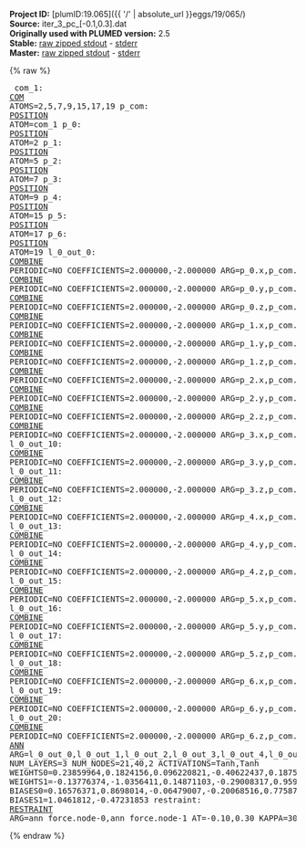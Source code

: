 **Project ID:** [plumID:19.065]({{ '/' | absolute_url }}eggs/19/065/)  
**Source:** iter_3_pc_[-0.1,0.3].dat  
**Originally used with PLUMED version:** 2.5  
**Stable:** [raw zipped stdout](iter_3_pc_[-0.1,0.3].dat.plumed.stdout.txt.zip) - [stderr](iter_3_pc_[-0.1,0.3].dat.plumed.stderr)  
**Master:** [raw zipped stdout](iter_3_pc_[-0.1,0.3].dat.plumed_master.stdout.txt.zip) - [stderr](iter_3_pc_[-0.1,0.3].dat.plumed_master.stderr)  

{% raw %}<pre>
com_1: <a href="https://plumed.github.io/doc-master/user-doc/html/_c_o_m.html">COM</a> ATOMS=2,5,7,9,15,17,19
p_com: <a href="https://plumed.github.io/doc-master/user-doc/html/_p_o_s_i_t_i_o_n.html">POSITION</a> ATOM=com_1
p_0: <a href="https://plumed.github.io/doc-master/user-doc/html/_p_o_s_i_t_i_o_n.html">POSITION</a> ATOM=2
p_1: <a href="https://plumed.github.io/doc-master/user-doc/html/_p_o_s_i_t_i_o_n.html">POSITION</a> ATOM=5
p_2: <a href="https://plumed.github.io/doc-master/user-doc/html/_p_o_s_i_t_i_o_n.html">POSITION</a> ATOM=7
p_3: <a href="https://plumed.github.io/doc-master/user-doc/html/_p_o_s_i_t_i_o_n.html">POSITION</a> ATOM=9
p_4: <a href="https://plumed.github.io/doc-master/user-doc/html/_p_o_s_i_t_i_o_n.html">POSITION</a> ATOM=15
p_5: <a href="https://plumed.github.io/doc-master/user-doc/html/_p_o_s_i_t_i_o_n.html">POSITION</a> ATOM=17
p_6: <a href="https://plumed.github.io/doc-master/user-doc/html/_p_o_s_i_t_i_o_n.html">POSITION</a> ATOM=19
l_0_out_0: <a href="https://plumed.github.io/doc-master/user-doc/html/_c_o_m_b_i_n_e.html">COMBINE</a> PERIODIC=NO COEFFICIENTS=2.000000,-2.000000 ARG=p_0.x,p_com.x
l_0_out_1: <a href="https://plumed.github.io/doc-master/user-doc/html/_c_o_m_b_i_n_e.html">COMBINE</a> PERIODIC=NO COEFFICIENTS=2.000000,-2.000000 ARG=p_0.y,p_com.y
l_0_out_2: <a href="https://plumed.github.io/doc-master/user-doc/html/_c_o_m_b_i_n_e.html">COMBINE</a> PERIODIC=NO COEFFICIENTS=2.000000,-2.000000 ARG=p_0.z,p_com.z
l_0_out_3: <a href="https://plumed.github.io/doc-master/user-doc/html/_c_o_m_b_i_n_e.html">COMBINE</a> PERIODIC=NO COEFFICIENTS=2.000000,-2.000000 ARG=p_1.x,p_com.x
l_0_out_4: <a href="https://plumed.github.io/doc-master/user-doc/html/_c_o_m_b_i_n_e.html">COMBINE</a> PERIODIC=NO COEFFICIENTS=2.000000,-2.000000 ARG=p_1.y,p_com.y
l_0_out_5: <a href="https://plumed.github.io/doc-master/user-doc/html/_c_o_m_b_i_n_e.html">COMBINE</a> PERIODIC=NO COEFFICIENTS=2.000000,-2.000000 ARG=p_1.z,p_com.z
l_0_out_6: <a href="https://plumed.github.io/doc-master/user-doc/html/_c_o_m_b_i_n_e.html">COMBINE</a> PERIODIC=NO COEFFICIENTS=2.000000,-2.000000 ARG=p_2.x,p_com.x
l_0_out_7: <a href="https://plumed.github.io/doc-master/user-doc/html/_c_o_m_b_i_n_e.html">COMBINE</a> PERIODIC=NO COEFFICIENTS=2.000000,-2.000000 ARG=p_2.y,p_com.y
l_0_out_8: <a href="https://plumed.github.io/doc-master/user-doc/html/_c_o_m_b_i_n_e.html">COMBINE</a> PERIODIC=NO COEFFICIENTS=2.000000,-2.000000 ARG=p_2.z,p_com.z
l_0_out_9: <a href="https://plumed.github.io/doc-master/user-doc/html/_c_o_m_b_i_n_e.html">COMBINE</a> PERIODIC=NO COEFFICIENTS=2.000000,-2.000000 ARG=p_3.x,p_com.x
l_0_out_10: <a href="https://plumed.github.io/doc-master/user-doc/html/_c_o_m_b_i_n_e.html">COMBINE</a> PERIODIC=NO COEFFICIENTS=2.000000,-2.000000 ARG=p_3.y,p_com.y
l_0_out_11: <a href="https://plumed.github.io/doc-master/user-doc/html/_c_o_m_b_i_n_e.html">COMBINE</a> PERIODIC=NO COEFFICIENTS=2.000000,-2.000000 ARG=p_3.z,p_com.z
l_0_out_12: <a href="https://plumed.github.io/doc-master/user-doc/html/_c_o_m_b_i_n_e.html">COMBINE</a> PERIODIC=NO COEFFICIENTS=2.000000,-2.000000 ARG=p_4.x,p_com.x
l_0_out_13: <a href="https://plumed.github.io/doc-master/user-doc/html/_c_o_m_b_i_n_e.html">COMBINE</a> PERIODIC=NO COEFFICIENTS=2.000000,-2.000000 ARG=p_4.y,p_com.y
l_0_out_14: <a href="https://plumed.github.io/doc-master/user-doc/html/_c_o_m_b_i_n_e.html">COMBINE</a> PERIODIC=NO COEFFICIENTS=2.000000,-2.000000 ARG=p_4.z,p_com.z
l_0_out_15: <a href="https://plumed.github.io/doc-master/user-doc/html/_c_o_m_b_i_n_e.html">COMBINE</a> PERIODIC=NO COEFFICIENTS=2.000000,-2.000000 ARG=p_5.x,p_com.x
l_0_out_16: <a href="https://plumed.github.io/doc-master/user-doc/html/_c_o_m_b_i_n_e.html">COMBINE</a> PERIODIC=NO COEFFICIENTS=2.000000,-2.000000 ARG=p_5.y,p_com.y
l_0_out_17: <a href="https://plumed.github.io/doc-master/user-doc/html/_c_o_m_b_i_n_e.html">COMBINE</a> PERIODIC=NO COEFFICIENTS=2.000000,-2.000000 ARG=p_5.z,p_com.z
l_0_out_18: <a href="https://plumed.github.io/doc-master/user-doc/html/_c_o_m_b_i_n_e.html">COMBINE</a> PERIODIC=NO COEFFICIENTS=2.000000,-2.000000 ARG=p_6.x,p_com.x
l_0_out_19: <a href="https://plumed.github.io/doc-master/user-doc/html/_c_o_m_b_i_n_e.html">COMBINE</a> PERIODIC=NO COEFFICIENTS=2.000000,-2.000000 ARG=p_6.y,p_com.y
l_0_out_20: <a href="https://plumed.github.io/doc-master/user-doc/html/_c_o_m_b_i_n_e.html">COMBINE</a> PERIODIC=NO COEFFICIENTS=2.000000,-2.000000 ARG=p_6.z,p_com.z
ann_force: <a href="https://plumed.github.io/doc-master/user-doc/html/_a_n_n.html">ANN</a> ARG=l_0_out_0,l_0_out_1,l_0_out_2,l_0_out_3,l_0_out_4,l_0_out_5,l_0_out_6,l_0_out_7,l_0_out_8,l_0_out_9,l_0_out_10,l_0_out_11,l_0_out_12,l_0_out_13,l_0_out_14,l_0_out_15,l_0_out_16,l_0_out_17,l_0_out_18,l_0_out_19,l_0_out_20 NUM_LAYERS=3 NUM_NODES=21,40,2 ACTIVATIONS=Tanh,Tanh  WEIGHTS0=0.23859964,0.1824156,0.096220821,-0.40622437,0.18754217,-0.32086363,0.20784284,-0.0035141977,0.41845974,-0.22027223,0.049882177,0.081923939,0.034273967,0.17555091,0.23388468,-0.15143076,-0.14275864,-0.31548613,-0.29383421,0.20827037,-0.15258127,0.17469761,-0.18287878,-0.44317499,0.44875649,-0.31624874,-0.21003518,-0.08070223,-0.31277952,-0.28332794,-0.24162468,0.23545614,0.17743857,0.34346947,-0.1715138,-0.40981901,-0.69899756,0.28478813,0.29747611,-0.061135177,0.22131102,0.50960255,0.25191909,0.30637401,-0.21482629,-0.045564663,0.16505975,0.30530047,-0.058364175,0.23058552,-0.0068612248,-0.14268814,0.0044020209,-0.044133253,0.37530938,0.12185892,0.22056223,-0.11564555,-0.17270656,-0.040324219,0.34283176,0.056812778,0.0040901899,0.25619107,-0.11143766,-0.16307357,0.17426096,0.11589036,0.21570176,-0.088684931,-0.16116524,0.061689433,0.14700925,0.15962882,-0.11272103,0.054456908,0.088808611,-0.1119503,0.29251856,0.13326818,0.29294902,-0.047170341,-0.12046403,-0.21930103,-0.14753793,-0.55247331,0.42085093,-0.073215708,-0.27537832,0.060262967,-0.012250046,0.3973951,-0.14767286,0.13057464,0.58348817,-0.54504496,0.022282692,0.62835032,-0.54143733,-0.074394003,-0.28428343,0.41427675,-0.064370438,-0.38552567,0.10967658,0.22888668,-0.063433029,0.24315016,0.026689446,0.24505246,0.28147584,-0.13333723,-0.15171617,-0.1426475,-0.32111397,-0.1398475,-0.26171097,-0.041101582,0.3009342,0.078634314,0.26953965,0.14568982,0.26798096,0.032760847,-0.27906597,0.20894374,-0.20035653,0.011871036,0.017604124,-0.097589359,0.0065331059,-0.13701031,0.39353901,0.30008298,0.40593293,-0.048671354,0.15406007,-0.24708173,-0.37741616,0.19501084,-0.31454781,-0.11307013,0.017396746,0.17543332,0.033483017,-0.077454545,-0.21201998,0.17469826,-0.0917743,0.56932092,0.069521621,-0.074707583,0.47432932,-0.066286169,-0.050325263,0.15747844,0.013197618,0.28568307,-0.34601209,0.094098218,-0.2032102,0.45575067,-0.25491127,0.31729496,-0.87795573,0.1059721,0.21032901,-0.33021358,0.10746297,-0.25035906,0.20588681,0.12319436,0.14031637,0.013218761,-0.080834091,0.037387796,0.20072405,0.23015764,0.11936471,-0.31729361,0.33434811,-0.15117912,0.26548669,0.15186943,0.13404658,0.051083613,-0.21990818,-0.15258558,0.29540679,-0.14943603,0.29337791,-0.1050043,0.088441789,-0.31575108,0.06324926,-0.047117483,-0.13964766,0.29802361,0.29295987,-0.070686914,0.025875112,0.24893069,0.28587788,0.20157301,-0.0023249732,0.31768757,-0.21881451,0.18350601,0.11155299,-0.012655224,-0.065334171,-0.17230634,0.31344172,0.099444166,-0.17579964,-0.14612898,0.22278787,0.0020688786,-0.055424809,-0.073270455,0.046333645,-0.098163858,0.24642582,0.11163973,0.088173963,0.25181922,-0.13634026,0.27269834,0.14699043,0.019150876,-0.062697642,0.19361439,0.092668779,0.22672738,0.018133327,0.30897924,-0.16612093,0.009378355,-0.3885729,-0.33078989,0.2212778,0.32353294,-0.12122841,0.091052875,0.38767061,0.30752239,-0.15655281,0.19739529,-0.20107555,-0.2457235,0.14680269,-0.024251895,-0.15966322,0.17375505,-0.055150863,0.11968186,-0.070586629,-0.33869469,-0.10067847,0.057801109,0.41214764,-0.2713359,0.33295929,0.3207956,-0.38969842,-0.3120828,-0.15498377,0.17331363,-0.12481937,0.3995384,0.091966905,0.13990498,0.30308613,0.13460089,-0.30502701,0.28830341,-0.19067568,-0.093540303,-0.098364562,0.034409396,-0.18514302,0.14741197,-0.27380443,-0.0033470893,-0.05260168,-0.005011613,0.19025873,0.22608221,0.0079437299,0.073252529,0.086301081,-0.32230434,-0.044101331,0.099306092,0.010689447,0.20941339,0.24705683,-0.039592389,-0.088254675,-0.022919402,0.16542813,0.36668146,-0.20097724,0.22037365,0.012794299,0.071168244,0.13596879,-0.0638474,0.14810787,0.12956084,0.39817378,-0.20457543,-0.25999767,-0.26603338,0.034184624,0.29226714,-0.018940486,0.20981349,0.2406607,-0.069747947,0.20725802,0.029938865,0.27521387,-0.16412459,-0.15090603,0.20535026,0.074781924,-0.24453683,-0.17148289,-0.094970241,0.29151228,-0.036189623,0.25361723,-0.17146422,0.22275136,0.18951073,-0.13015175,-0.30642739,0.1632673,-0.11824642,-0.081548803,-0.25142425,-0.22577162,-0.30868846,-0.23019016,0.27150834,0.012943366,-0.26156881,-0.27418143,0.042610418,-0.20268437,-0.20127843,0.27734503,0.14862664,0.084701948,-0.11680239,-0.13931483,-0.47480312,0.12345064,0.39632624,-0.29956082,0.18906613,0.36603525,0.34986371,-0.2049477,-0.027176468,0.60477108,-0.44049969,-0.036409341,0.69350624,-0.38937533,-0.069092743,-0.21214871,0.083805136,0.16094093,-0.48346764,0.16820437,0.49541059,-0.13194302,-0.19310686,-0.0034139031,-0.37308842,-0.35490498,-0.27710763,0.06980259,0.06498903,-0.039031155,-0.079302728,-0.033399396,-0.2454855,-0.2083164,-0.051183034,-0.17119469,-0.2035975,0.14231734,0.23647839,-0.016936442,-0.093590014,-0.27657071,-0.17760104,0.18875086,-0.27634117,-0.10930323,-0.14870396,-0.18170281,0.25463125,-0.20683689,-0.29733938,0.15231664,0.11530961,0.29520646,0.26171589,-0.26753339,0.15081595,0.1908783,0.0033013371,0.32528341,0.25038892,0.19211194,0.30180484,-0.22582401,0.17217232,0.2850157,0.10139053,0.28531253,0.36866456,-0.25186583,0.10484766,0.10720986,-0.12094195,0.15076983,-0.012973066,-0.13559274,-0.049930934,0.20046227,-0.10538164,-0.27174202,-0.33218783,-0.25610635,-0.1833411,-0.1838982,-0.33496982,-0.067568168,-0.002889005,0.065829016,0.30440557,0.25179479,0.12424768,-0.27610815,-0.086712815,0.33077559,0.14967482,0.21248618,0.41847321,0.26493156,0.40556327,-0.27529177,-0.073014095,-0.10214091,0.23948494,0.15252346,0.18589616,0.33555472,-0.16877122,-0.049194172,0.0094473911,0.11568187,-0.2940892,-0.18436755,-0.27473143,-0.28829259,0.16442779,0.15874764,0.096126117,-0.23543006,0.27139467,-0.14066166,0.15715326,-0.21465585,0.21173286,-0.19768365,-0.016896518,0.20026727,-0.072882824,-0.0094432272,-0.066960067,-0.11770634,0.23479737,0.00080311939,-0.13243602,-0.31479722,-0.19725563,-0.30840316,-0.28652823,0.10917589,-0.038590297,-0.087249443,-0.20650119,-0.091131121,-0.070314527,-0.26279745,0.11743278,0.13576411,0.11898106,0.17573851,-0.50851583,0.031986129,-0.038991161,-0.26141414,0.14958434,-0.017138651,-0.14774594,0.10226919,0.21092737,0.18690857,0.16405767,0.075317219,-0.33697802,0.11059259,0.084529735,0.93150741,-0.32398763,-0.13021274,0.48706979,0.050638661,0.41181457,0.53398138,0.48312175,0.094656892,-0.09551277,0.22176737,0.15807337,-0.10871941,-0.12367123,-0.36472002,-0.34004048,-0.64894605,-0.623505,-0.55946845,-0.67744958,0.11076641,0.33862218,0.15094744,0.4017992,0.045981076,0.44636565,0.15444611,0.31052655,0.017681487,0.39880055,0.12160983,-0.046317745,-0.31613958,-0.098394096,-0.16390212,-0.22382921,-0.035436563,0.096989118,0.23669985,-0.036021378,-0.24266639,-0.34340841,-0.26432467,-0.045673303,-0.16340287,0.14955273,0.06520021,0.41722453,0.24838507,-0.16279247,0.12043524,0.05368172,-0.044402648,0.18301898,-0.04097259,0.12135603,-0.20622993,-0.21310629,-0.20763332,-0.019570436,0.22692657,-0.20694494,-0.39985156,0.15198399,0.1220509,-0.073417775,-0.34722799,0.45500463,0.37654361,-0.34008074,0.14648539,0.26290771,-0.37629855,0.270338,-0.039467853,0.10787958,0.019097719,-0.11094353,0.18894598,-0.047167037,0.10252513,0.25161201,-0.15817657,0.016009862,0.057739671,0.070486911,-0.17170984,0.46072763,-0.24671116,0.41224656,-0.0657425,-0.061644357,0.034794971,0.22755265,-0.19197543,-0.18991244,-0.1245022,-0.19803464,0.082752883,-0.31165415,-0.14499986,-0.41850021,-0.0057313293,0.19326794,-0.13556081,0.016180312,-0.1880646,0.22917676,0.21397384,-0.30544594,-0.26369408,-0.17430024,-0.30209062,0.29574788,0.15889022,0.048644703,-0.39155063,0.073776178,-0.0073590181,-0.086732335,0.30440912,-0.12288086,-0.11976688,0.28179759,0.31109673,-0.14622004,-0.034339424,0.15852435,0.073458612,0.044188015,-0.32525828,-0.44412556,-0.20811714,-0.17060289,-0.28117579,-0.020305051,-0.13825452,-0.3013244,-0.093625166,-0.31262344,0.23228993,0.15526442,0.10555476,-0.29179081,0.030473679,-0.15104324,0.42444539,-0.22869262,0.4185327,0.047234707,-0.16507596,0.28790304,-0.30092689,0.12364892,0.26975772,-0.17373255,0.3180227,-0.077744573,-0.11398271,-0.16411412,-0.038996957,0.10277452,-0.23692061,0.34250271,-0.21536739,-0.028150162,0.29934502,0.20343977,-0.24434763,-0.13033405,-0.31520092,0.29291162,0.073867396,-0.086614802,-0.16677614,0.10558547,-0.35804993,-0.24121302,0.029096996,0.28801271,0.092033304,0.26151833,-0.12748916,-0.14594053,-0.038224395,-0.13631833,-0.41120684,-0.14902052,-0.16405337,0.0060034292,0.067881793,0.0061946637,-0.057932556,0.016726526,-0.11024311,-0.025335919,-0.21625429,-0.34605312,0.183378,-0.26441625,0.22870204,-0.23718558,-0.17217804,-0.030455919,-0.12402542,-0.26668066,-0.29738477,-0.060447503,-0.39851677,-0.22378433,0.39192891,0.14005736,0.18539687,0.31980634,-0.11576813,-0.59551698,0.34104168,-0.18107663,-0.47981152,0.16542171,0.074730553,-0.33903325,0.15282387,-0.091558829,0.16803825,0.17530237,-0.088761844,-0.65069187,0.24407895,0.015273381,0.57246321,-0.059503153,-0.06879852,0.55161679,0.036684494,0.20283625,0.17128688,-0.10395516,-0.13738289,-0.16958632,0.29723012,-0.20492715,-0.16373111,-0.2462979,-0.18794355,-0.091352239,-0.2073838,0.068664141,-0.12911636,0.22112252,0.15392034,-0.24981996,-0.19024239,0.0028167637,0.22674757,0.22808702,-0.12014011,0.3308261,0.48815608,0.40534976,0.34909332,0.449352,0.17020537,-0.033057746,0.10277879,-0.25887695,-0.049978714,0.046164762,0.048325464,0.24047014,0.61212927,0.22644077,-0.63194668,-0.79530156,-0.6611914,-0.11203559,-0.11861572,-0.18250443,0.10950267,0.18684359,0.10790638,0.13873166,0.18242581,0.18037279,0.00064256525,0.27392125,0.35098463,-0.18820618,-0.33997533,-0.21580431,-0.12440301,-0.36706981,-0.0094479406,0.28140181,-0.018191423,0.18080193,-0.041334834,0.32211897,-0.1840059,0.37481648,0.48615143,-0.33529353,0.28160179,0.24817909,-0.022614367,0.34436819,0.020871123,-0.041889824,-0.04268099,-0.08924412,-0.020270819,0.077755667,0.14261071,-0.14362121,-0.58488256,-0.38090321,0.37770575,-0.34648243,-0.12209224,0.26651862 WEIGHTS1=-0.13776374,-1.0356411,0.14871103,-0.29008317,0.95964772,-0.23904967,-0.041749492,-0.87777698,0.11771576,0.05234883,-0.24298275,0.25296748,-0.30175537,-0.20880346,-0.22887981,-0.3865526,-0.10204445,-0.9901098,-0.25161797,0.31498086,0.27746159,0.44207802,-0.25575331,0.042286195,0.98370498,0.79693109,0.14492032,-0.34909916,-0.15670995,-0.31351373,-0.083080173,-0.41652796,0.32214096,-0.39709502,-0.21839345,-0.88125592,0.29522666,-0.86785537,-0.020396503,0.74282795,-0.50149846,1.0922452,0.3692764,0.0569181,-0.5189032,0.39353871,-0.47129139,0.91741186,0.14641367,0.010919479,-0.056296989,0.57947528,-0.46759784,-0.20575671,-0.45270804,-0.1825863,0.10077718,0.68296266,-0.46001154,-0.10737596,0.1375777,0.6313138,0.19416098,0.22426051,-0.7399177,-1.0825199,0.4474577,0.31959325,0.57243073,-0.10104625,0.56280154,0.049886715,-0.022655955,-0.42582127,-0.28864536,0.84163493,0.42807102,1.0546908,-0.54687637,-0.6801244  BIASES0=0.16576371,0.8698014,-0.06479007,-0.20068516,0.77587885,-0.23018727,0.031635176,0.83485305,0.078784481,0.007291208,-0.12088478,-0.078529596,-0.066956073,-0.00063931179,-0.034918148,-0.15761843,-0.024567274,-0.80585074,-0.077384084,-0.23124084,-0.064153798,0.23639864,0.0078874957,-0.068127178,-0.83865309,0.62628478,-0.023800576,0.31615707,0.49835882,-0.21517448,-0.19472262,0.39159369,0.078228816,-0.23982452,0.0044651236,0.90443695,0.096264489,0.84993899,0.078515768,-0.77654815 BIASES1=1.0461812,-0.47231853
restraint: <a href="https://plumed.github.io/doc-master/user-doc/html/_r_e_s_t_r_a_i_n_t.html">RESTRAINT</a> ARG=ann_force.node-0,ann_force.node-1 AT=-0.10,0.30 KAPPA=3000,3000
</pre>{% endraw %}
